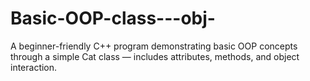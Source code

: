 # Basic-OOP-class---obj-
A beginner-friendly C++ program demonstrating basic OOP concepts through a simple Cat class — includes attributes, methods, and object interaction.
